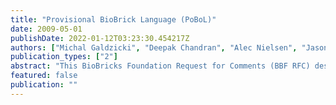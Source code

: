 ```yaml
---
title: "Provisional BioBrick Language (PoBoL)"
date: 2009-05-01
publishDate: 2022-01-12T03:23:30.454217Z
authors: ["Michal Galdzicki", "Deepak Chandran", "Alec Nielsen", "Jason Morrison", "Mackenzie Cowell", "Raik Grünberg", "Sean Sleight", "Herbert Sauro"]
publication_types: ["2"]
abstract: "This BioBricks Foundation Request for Comments (BBF RFC) describes a semantic markup language for publishing and sharing information about BioBricks on the World Wide Web.  This BBF RFC includes the recommendation for the minimal information expected when  creating a Provisional BioBrick Language (PoBoL) description of BioBricks and for the implementation of the language using Web Ontology Language (OWL)."
featured: false
publication: ""
---
```


